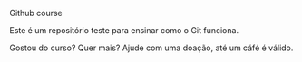 Github course

Este é um repositório teste para ensinar como o Git funciona.

Gostou do curso? Quer mais? Ajude com uma doação, até um cáfé é válido.

